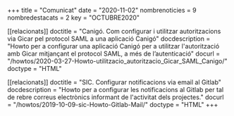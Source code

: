 +++
title             = "Comunicat"
date	 	  	  = "2020-11-02"
nombrenoticies    = 9
nombredestacats   = 2
key 		  	  = "OCTUBRE2020"

[[relacionats]]
doctitle          = "Canigó. Com configurar i utilitzar autoritzacions via Gicar pel protocol SAML a una aplicació Canigó"
docdescription    = "Howto per a configurar una aplicació Canigó per a utilitzar l'autorització amb Gicar mitjançant el protocol SAML, a més de l’autenticació"
docurl            = "/howtos/2020-03-27-Howto-utilitzacio_autoritzacio_Gicar_SAML_Canigo/"
doctype           = "HTML"

[[relacionats]]
doctitle          = "SIC. Configurar notificacions via email al Gitlab"
docdescription    = "Howto per a configurar les notificacions al Gitlab per tal de rebre correus electrònics informant de l'activitat dels projectes."
docurl            = "/howtos/2019-10-09-sic-Howto-Gitlab-Mail/"
doctype           = "HTML"
+++
